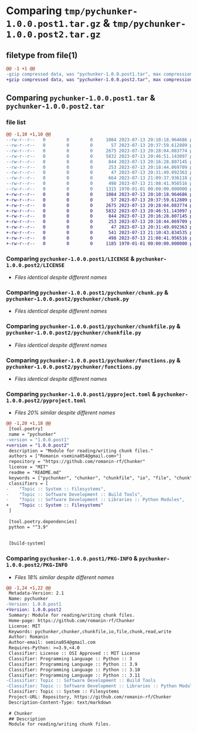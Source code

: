 # Comparing `tmp/pychunker-1.0.0.post1.tar.gz` & `tmp/pychunker-1.0.0.post2.tar.gz`

## filetype from file(1)

```diff
@@ -1 +1 @@
-gzip compressed data, was "pychunker-1.0.0.post1.tar", max compression
+gzip compressed data, was "pychunker-1.0.0.post2.tar", max compression
```

## Comparing `pychunker-1.0.0.post1.tar` & `pychunker-1.0.0.post2.tar`

### file list

```diff
@@ -1,10 +1,10 @@
--rw-r--r--   0        0        0     1084 2023-07-13 20:10:18.964686 pychunker-1.0.0.post1/LICENSE
--rw-r--r--   0        0        0       57 2023-07-13 20:37:59.612809 pychunker-1.0.0.post1/pychunker/__init__.py
--rw-r--r--   0        0        0     2675 2023-07-13 20:28:04.083774 pychunker-1.0.0.post1/pychunker/chunk.py
--rw-r--r--   0        0        0     5832 2023-07-13 20:46:51.143097 pychunker-1.0.0.post1/pychunker/chunkfile.py
--rw-r--r--   0        0        0      844 2023-07-13 20:16:28.807145 pychunker-1.0.0.post1/pychunker/functions.py
--rw-r--r--   0        0        0      253 2023-07-13 20:18:44.069709 pychunker-1.0.0.post1/pychunker/functions.pyi
--rw-r--r--   0        0        0       47 2023-07-13 20:31:49.092363 pychunker-1.0.0.post1/pychunker/units.py
--rw-r--r--   0        0        0      664 2023-07-13 21:09:37.936118 pychunker-1.0.0.post1/pyproject.toml
--rw-r--r--   0        0        0      498 2023-07-13 21:08:41.956516 pychunker-1.0.0.post1/README.md
--rw-r--r--   0        0        0     1315 1970-01-01 00:00:00.000000 pychunker-1.0.0.post1/PKG-INFO
+-rw-r--r--   0        0        0     1084 2023-07-13 20:10:18.964686 pychunker-1.0.0.post2/LICENSE
+-rw-r--r--   0        0        0       57 2023-07-13 20:37:59.612809 pychunker-1.0.0.post2/pychunker/__init__.py
+-rw-r--r--   0        0        0     2675 2023-07-13 20:28:04.083774 pychunker-1.0.0.post2/pychunker/chunk.py
+-rw-r--r--   0        0        0     5832 2023-07-13 20:46:51.143097 pychunker-1.0.0.post2/pychunker/chunkfile.py
+-rw-r--r--   0        0        0      844 2023-07-13 20:16:28.807145 pychunker-1.0.0.post2/pychunker/functions.py
+-rw-r--r--   0        0        0      253 2023-07-13 20:18:44.069709 pychunker-1.0.0.post2/pychunker/functions.pyi
+-rw-r--r--   0        0        0       47 2023-07-13 20:31:49.092363 pychunker-1.0.0.post2/pychunker/units.py
+-rw-r--r--   0        0        0      541 2023-07-13 21:10:43.834535 pychunker-1.0.0.post2/pyproject.toml
+-rw-r--r--   0        0        0      498 2023-07-13 21:08:41.956516 pychunker-1.0.0.post2/README.md
+-rw-r--r--   0        0        0     1185 1970-01-01 00:00:00.000000 pychunker-1.0.0.post2/PKG-INFO
```

### Comparing `pychunker-1.0.0.post1/LICENSE` & `pychunker-1.0.0.post2/LICENSE`

 * *Files identical despite different names*

### Comparing `pychunker-1.0.0.post1/pychunker/chunk.py` & `pychunker-1.0.0.post2/pychunker/chunk.py`

 * *Files identical despite different names*

### Comparing `pychunker-1.0.0.post1/pychunker/chunkfile.py` & `pychunker-1.0.0.post2/pychunker/chunkfile.py`

 * *Files identical despite different names*

### Comparing `pychunker-1.0.0.post1/pychunker/functions.py` & `pychunker-1.0.0.post2/pychunker/functions.py`

 * *Files identical despite different names*

### Comparing `pychunker-1.0.0.post1/pyproject.toml` & `pychunker-1.0.0.post2/pyproject.toml`

 * *Files 20% similar despite different names*

```diff
@@ -1,20 +1,18 @@
 [tool.poetry]
 name = "pychunker"
-version = "1.0.0.post1"
+version = "1.0.0.post2"
 description = "Module for reading/writing chunk files."
 authors = ["Romanin <semina054@gmail.com>"]
 repository = "https://github.com/romanin-rf/Chunker"
 license = "MIT"
 readme = "README.md"
 keywords = ["pychunker", "chunker", "chunkfile", "io", "file", "chunk", "read", "write"]
 classifiers = [
-    "Topic :: System :: Filesystems",
-    "Topic :: Software Development :: Build Tools",
-    "Topic :: Software Development :: Libraries :: Python Modules",
+    "Topic :: System :: Filesystems"
 ]
 
 [tool.poetry.dependencies]
 python = "^3.9"
 
 
 [build-system]
```

### Comparing `pychunker-1.0.0.post1/PKG-INFO` & `pychunker-1.0.0.post2/PKG-INFO`

 * *Files 18% similar despite different names*

```diff
@@ -1,24 +1,22 @@
 Metadata-Version: 2.1
 Name: pychunker
-Version: 1.0.0.post1
+Version: 1.0.0.post2
 Summary: Module for reading/writing chunk files.
 Home-page: https://github.com/romanin-rf/Chunker
 License: MIT
 Keywords: pychunker,chunker,chunkfile,io,file,chunk,read,write
 Author: Romanin
 Author-email: semina054@gmail.com
 Requires-Python: >=3.9,<4.0
 Classifier: License :: OSI Approved :: MIT License
 Classifier: Programming Language :: Python :: 3
 Classifier: Programming Language :: Python :: 3.9
 Classifier: Programming Language :: Python :: 3.10
 Classifier: Programming Language :: Python :: 3.11
-Classifier: Topic :: Software Development :: Build Tools
-Classifier: Topic :: Software Development :: Libraries :: Python Modules
 Classifier: Topic :: System :: Filesystems
 Project-URL: Repository, https://github.com/romanin-rf/Chunker
 Description-Content-Type: text/markdown
 
 # Chunker
 ## Description
 Module for reading/writing chunk files.
```

